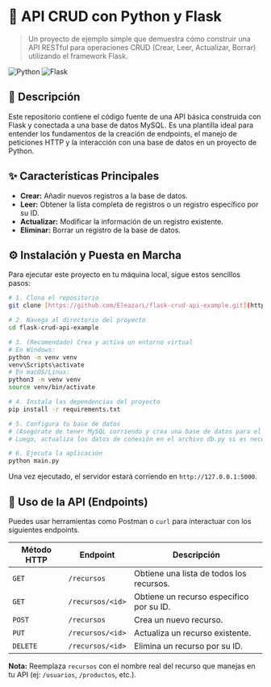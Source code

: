 # 🚀 API CRUD con Python y Flask

> Un proyecto de ejemplo simple que demuestra cómo construir una API RESTful para operaciones CRUD (Crear, Leer, Actualizar, Borrar) utilizando el framework Flask.

![Python](https://img.shields.io/badge/Python-3776AB?style=for-the-badge&logo=python&logoColor=white)
![Flask](https://img.shields.io/badge/Flask-000000?style=for-the-badge&logo=flask&logoColor=white)

## 📝 Descripción

Este repositorio contiene el código fuente de una API básica construida con Flask y conectada a una base de datos MySQL. Es una plantilla ideal para entender los fundamentos de la creación de endpoints, el manejo de peticiones HTTP y la interacción con una base de datos en un proyecto de Python.

## ✨ Características Principales

* **Crear:** Añadir nuevos registros a la base de datos.
* **Leer:** Obtener la lista completa de registros o un registro específico por su ID.
* **Actualizar:** Modificar la información de un registro existente.
* **Eliminar:** Borrar un registro de la base de datos.

## ⚙️ Instalación y Puesta en Marcha

Para ejecutar este proyecto en tu máquina local, sigue estos sencillos pasos:

```bash
# 1. Clona el repositorio
git clone [https://github.com/EleazarL/flask-crud-api-example.git](https://github.com/EleazarL/flask-crud-api-example.git)

# 2. Navega al directorio del proyecto
cd flask-crud-api-example

# 3. (Recomendado) Crea y activa un entorno virtual
# En Windows:
python -m venv venv
venv\Scripts\activate
# En macOS/Linux:
python3 -m venv venv
source venv/bin/activate

# 4. Instala las dependencias del proyecto
pip install -r requirements.txt

# 5. Configura tu base de datos
# (Asegúrate de tener MySQL corriendo y crea una base de datos para el proyecto.
# Luego, actualiza los datos de conexión en el archivo db.py si es necesario).

# 6. Ejecuta la aplicación
python main.py
```

Una vez ejecutado, el servidor estará corriendo en `http://127.0.0.1:5000`.

## 📡 Uso de la API (Endpoints)

Puedes usar herramientas como Postman o `curl` para interactuar con los siguientes endpoints.

| Método HTTP | Endpoint           | Descripción                             |
| ----------- | ------------------ | --------------------------------------- |
| `GET`       | `/recursos`        | Obtiene una lista de todos los recursos. |
| `GET`       | `/recursos/<id>`   | Obtiene un recurso específico por su ID.  |
| `POST`      | `/recursos`        | Crea un nuevo recurso.                  |
| `PUT`       | `/recursos/<id>`   | Actualiza un recurso existente.         |
| `DELETE`    | `/recursos/<id>`   | Elimina un recurso por su ID.           |

**Nota:** Reemplaza `recursos` con el nombre real del recurso que manejas en tu API (ej: `/usuarios`, `/productos`, etc.).

